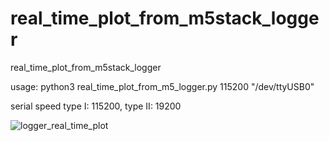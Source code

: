 # real_time_plot_from_m5stack_logger
real_time_plot_from_m5stack_logger

usage: python3 real_time_plot_from_m5_logger.py 115200 "/dev/ttyUSB0"

serial speed  type I: 115200, type II: 19200

![logger_real_time_plot](https://github.com/chibaf/real_time_plot_from_m5stack_logger/assets/1296728/fc2dc88c-9a65-4f4a-aab0-f67c4e925abb)

